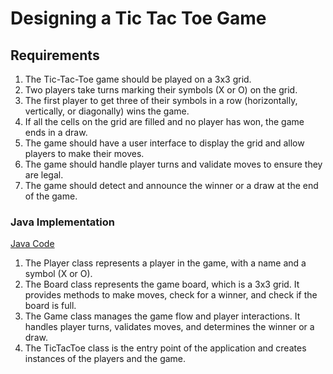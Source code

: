 # Designing a Tic Tac Toe Game

## Requirements
1. The Tic-Tac-Toe game should be played on a 3x3 grid.
2. Two players take turns marking their symbols (X or O) on the grid.
3. The first player to get three of their symbols in a row (horizontally, vertically, or diagonally) wins the game.
4. If all the cells on the grid are filled and no player has won, the game ends in a draw.
5. The game should have a user interface to display the grid and allow players to make their moves.
6. The game should handle player turns and validate moves to ensure they are legal.
7. The game should detect and announce the winner or a draw at the end of the game.

### Java Implementation
[Java Code](../solutions/java/src/tictactoe/)
1. The Player class represents a player in the game, with a name and a symbol (X or O).
2. The Board class represents the game board, which is a 3x3 grid. It provides methods to make moves, check for a winner, and check if the board is full.
3. The Game class manages the game flow and player interactions. It handles player turns, validates moves, and determines the winner or a draw.
4. The TicTacToe class is the entry point of the application and creates instances of the players and the game.